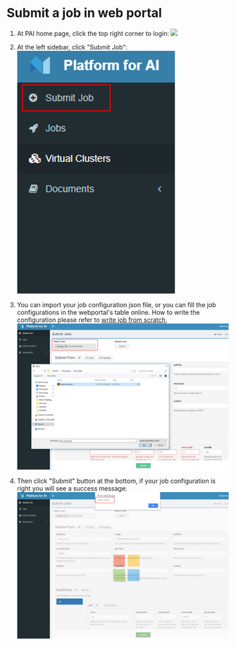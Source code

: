 # Submit a job in web portal

1. At PAI home page, click the top right corner to login:
![](./images/PAI_submit_online_1.png})

2. At the left sidebar, click "Submit Job":
![](./images/PAI_submit_online_2.png)

3. You can import your job configuration json file, or you can fill the job configurations in the webportal's table online. How to write the configuration please refer to [write job from scratch](./job_tutorial.md#json-config-file-for-job-submission), 
![image.png](./images/PAI_submit_online_3.png)

4. Then click "Submit" button at the bottom, if your job configuration is right you will see a success message:
![image.png](./images/PAI_submit_online_4.png)
